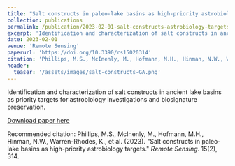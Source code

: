 ```yaml
---
title: "Salt constructs in paleo-lake basins as high-priority astrobiology targets"
collection: publications
permalink: /publication/2023-02-01-salt-constructs-astrobiology-targets-2023
excerpt: 'Identification and characterization of salt constructs in ancient lake basins as priority targets for astrobiology investigations and biosignature preservation.'
date: 2023-02-01
venue: 'Remote Sensing'
paperurl: 'https://doi.org/10.3390/rs15020314'
citation: 'Phillips, M.S., McInenly, M., Hofmann, M.H., Hinman, N.W., Warren-Rhodes, K., et al. (2023). &quot;Salt constructs in paleo-lake basins as high-priority astrobiology targets.&quot; <i>Remote Sensing</i>. 15(2), 314.'
header:
  teaser: '/assets/images/salt-constructs-GA.png'
---
```

Identification and characterization of salt constructs in ancient lake basins as priority targets for astrobiology investigations and biosignature preservation.

[Download paper here](https://doi.org/10.3390/rs15020314)

Recommended citation: Phillips, M.S., McInenly, M., Hofmann, M.H., Hinman, N.W., Warren-Rhodes, K., et al. (2023). "Salt constructs in paleo-lake basins as high-priority astrobiology targets." <i>Remote Sensing</i>. 15(2), 314.
